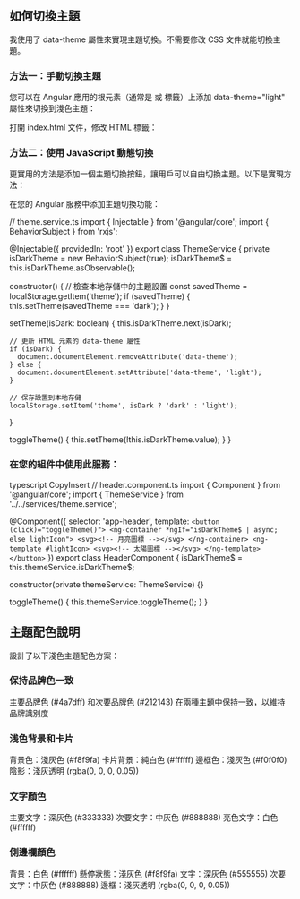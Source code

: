 ## 如何切換主題
我使用了 data-theme 屬性來實現主題切換。不需要修改 CSS 文件就能切換主題。

### 方法一：手動切換主題
您可以在 Angular 應用的根元素（通常是 <html> 或 <body> 標籤）上添加 data-theme="light" 屬性來切換到淺色主題：

打開 index.html 文件，修改 HTML 標籤：

<!-- 淺色主題 -->
<html data-theme="light">

<!-- 或者默認深色主題 -->
<html>

### 方法二：使用 JavaScript 動態切換
更實用的方法是添加一個主題切換按鈕，讓用戶可以自由切換主題。以下是實現方法：

在您的 Angular 服務中添加主題切換功能：

// theme.service.ts
import { Injectable } from '@angular/core';
import { BehaviorSubject } from 'rxjs';

@Injectable({
  providedIn: 'root'
})
export class ThemeService {
  private isDarkTheme = new BehaviorSubject<boolean>(true);
  isDarkTheme$ = this.isDarkTheme.asObservable();

  constructor() {
    // 檢查本地存儲中的主題設置
    const savedTheme = localStorage.getItem('theme');
    if (savedTheme) {
      this.setTheme(savedTheme === 'dark');
    }
  }

  setTheme(isDark: boolean) {
    this.isDarkTheme.next(isDark);
    
    // 更新 HTML 元素的 data-theme 屬性
    if (isDark) {
      document.documentElement.removeAttribute('data-theme');
    } else {
      document.documentElement.setAttribute('data-theme', 'light');
    }
    
    // 保存設置到本地存儲
    localStorage.setItem('theme', isDark ? 'dark' : 'light');
  }

  toggleTheme() {
    this.setTheme(!this.isDarkTheme.value);
  }
}

### 在您的組件中使用此服務：
typescript
CopyInsert
// header.component.ts
import { Component } from '@angular/core';
import { ThemeService } from '../../services/theme.service';

@Component({
  selector: 'app-header',
  template: `
    <button (click)="toggleTheme()">
      <ng-container *ngIf="isDarkTheme$ | async; else lightIcon">
        <svg><!-- 月亮圖標 --></svg>
      </ng-container>
      <ng-template #lightIcon>
        <svg><!-- 太陽圖標 --></svg>
      </ng-template>
    </button>
  `
})
export class HeaderComponent {
  isDarkTheme$ = this.themeService.isDarkTheme$;

  constructor(private themeService: ThemeService) {}

  toggleTheme() {
    this.themeService.toggleTheme();
  }
}

## 主題配色說明
設計了以下淺色主題配色方案：

### 保持品牌色一致
主要品牌色 (#4a7dff) 和次要品牌色 (#212143) 在兩種主題中保持一致，以維持品牌識別度

### 浅色背景和卡片
背景色：淺灰色 (#f8f9fa)
卡片背景：純白色 (#ffffff)
邊框色：淺灰色 (#f0f0f0)
陰影：淺灰透明 (rgba(0, 0, 0, 0.05))

### 文字顏色
主要文字：深灰色 (#333333)
次要文字：中灰色 (#888888)
亮色文字：白色 (#ffffff)

### 側邊欄顏色
背景：白色 (#ffffff)
懸停狀態：淺灰色 (#f8f9fa)
文字：深灰色 (#555555)
次要文字：中灰色 (#888888)
邊框：淺灰透明 (rgba(0, 0, 0, 0.05))
